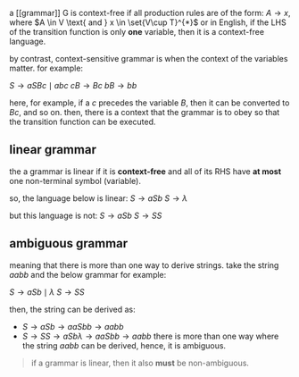 a [[grammar]] G is context-free if all production rules are of the form: 
$A\rightarrow x,$ where $A \in V \text{ and } x \in \set{V\cup T}^{*}$
or in English, if the LHS of the transition function is only **one** variable, then it is a context-free language.

by contrast, context-sensitive grammar is when the context of the variables matter. for example: 

$S\rightarrow aSBc \mid abc$
$cB\rightarrow Bc$
$bB\rightarrow bb$

here, for example, if a $c$ precedes the variable $B$, then it can be converted to $Bc$, and so on. then, there is a context that the grammar is to obey so that the transition function can be executed.

## linear grammar
the a grammar is linear if it is **context-free** and all of its RHS have **at most** one non-terminal symbol (variable).

so, the language below is linear: 
$S\rightarrow aSb$
$S\rightarrow \lambda$

but this language is not: 
$S\rightarrow aSb$
$S\rightarrow SS$

## ambiguous grammar
meaning that there is more than one way to derive strings. take the string $aabb$ and the below grammar for example: 

$S\rightarrow aSb \mid \lambda$
$S\rightarrow SS$

then, the string can be derived as: 
- $S\rightarrow aSb \rightarrow aaSbb \rightarrow aabb$
- $S\rightarrow SS\rightarrow aSb\lambda \rightarrow aaSbb\rightarrow aabb$
there is more than one way where the string $aabb$ can be derived, hence, it is ambiguous.

> if a grammar is linear, then it also **must** be non-ambiguous.





